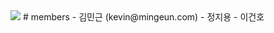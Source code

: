 <img src="https://raw.githubusercontent.com/idiot-brothers/members/master/images/profile.png">
# members
- 김민근 (kevin@mingeun.com)
- 정지용
- 이건호
